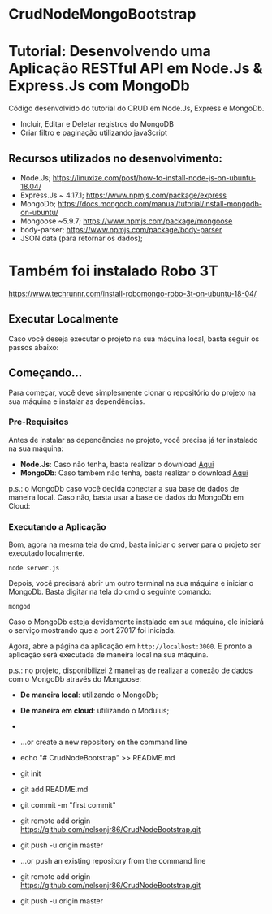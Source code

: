 # CrudNodeMongoBootstrap

# Tutorial: Desenvolvendo uma Aplicação RESTful API em Node.Js & Express.Js com MongoDb

Código desenvolvido do tutorial do CRUD em Node.Js, Express e MongoDb.

- Incluir, Editar e Deletar registros do MongoDB
- Criar filtro e paginação utilizando javaScript

## Recursos utilizados no desenvolvimento:

- Node.Js; https://linuxize.com/post/how-to-install-node-js-on-ubuntu-18.04/
- Express.Js ~ 4.17.1; https://www.npmjs.com/package/express
- MongoDb; https://docs.mongodb.com/manual/tutorial/install-mongodb-on-ubuntu/
- Mongoose ~5.9.7; https://www.npmjs.com/package/mongoose
- body-parser; https://www.npmjs.com/package/body-parser
- JSON data (para retornar os dados);

# Também foi instalado Robo 3T
https://www.techrunnr.com/install-robomongo-robo-3t-on-ubuntu-18-04/


## Executar Localmente

Caso você deseja executar o projeto na sua máquina local, basta seguir os passos abaixo:

## Começando...

Para começar, você deve simplesmente clonar o repositório do projeto na sua máquina e instalar as dependências.

### Pre-Requisitos

Antes de instalar as dependências no projeto, você precisa já ter instalado na sua máquina:

* **Node.Js**: Caso não tenha, basta realizar o download [Aqui](https://nodejs.org/en/)
* **MongoDb**: Caso também não tenha, basta realizar o download [Aqui](https://www.mongodb.com/download-center#community)

p.s.: o MongoDb caso você decida conectar a sua base de dados de maneira local. Caso não, basta usar 
a base de dados do MongoDb em Cloud:

### Executando a Aplicação

Bom, agora na mesma tela do cmd, basta iniciar o server para o projeto ser executado localmente.

```
node server.js
```

Depois, você precisará abrir um outro terminal na sua máquina e iniciar o MongoDb. Basta digitar na tela do cmd o seguinte comando:

```
mongod
```

Caso o MongoDb esteja devidamente instalado em sua máquina, ele iniciará o serviço mostrando que a port 27017 foi iniciada.


Agora, abre a página da aplicação em `http://localhost:3000`. E pronto a aplicação será executada de maneira local na sua máquina.        


p.s.: no projeto, disponibilizei 2 maneiras de realizar a conexão de dados com o MongoDb através do Mongoose:

* **De maneira local**: utilizando o MongoDb;
* **De maneira em cloud**: utilizando o Modulus;


* 
- …or create a new repository on the command line
- echo "# CrudNodeBootstrap" >> README.md
- git init
- git add README.md
- git commit -m "first commit"
- git remote add origin https://github.com/nelsonjr86/CrudNodeBootstrap.git
- git push -u origin master
                
- …or push an existing repository from the command line
- git remote add origin https://github.com/nelsonjr86/CrudNodeBootstrap.git
- git push -u origin master
